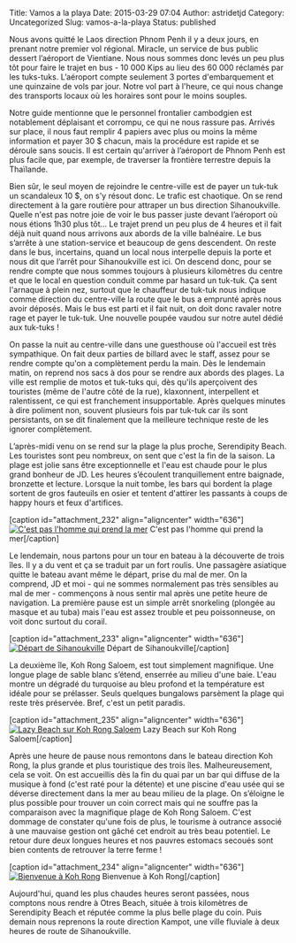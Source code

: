 Title: Vamos a la playa
Date: 2015-03-29 07:04
Author: astridetjd
Category: Uncategorized
Slug: vamos-a-la-playa
Status: published

Nous avons quitté le Laos direction Phnom Penh il y a deux jours, en
prenant notre premier vol régional. Miracle, un service de bus public 
dessert l’aéroport de Vientiane. Nous nous sommes donc levés un peu plus
tôt pour faire le trajet en bus - 10 000 Kips au lieu des 60 000
réclamés par les tuks-tuks. L’aéroport compte seulement 3 portes
d'embarquement et une quinzaine de vols par jour. Notre vol part à
l'heure, ce qui nous change des transports locaux o<span
class="st">ù</span> les horaires sont pour le moins souples.

<!--more-->

Notre guide mentionne que le personnel frontalier cambodgien est
notablement déplaisant et corrompu, ce qui ne nous rassure pas. Arrivés
sur place, il nous faut remplir 4 papiers avec plus ou moins la même
information et payer 30 \$ chacun, mais la procédure est rapide et se
déroule sans soucis. Il est certain qu'arriver à l’aéroport de Phnom
Penh est plus facile que, par exemple, de traverser la frontière
terrestre depuis la Thaïlande.

Bien <span class="st">sûr</span>, le seul moyen de rejoindre le
centre-ville est de payer un tuk-tuk un scandaleux 10 \$, on s'y résout
donc. Le trafic est chaotique. On se rend directement à la gare routière
pour attraper un bus direction Sihanoukville. Quelle n'est pas notre
joie de voir le bus passer juste devant l’aéroport o<span
class="st">ù</span> nous étions 1h30 plus tôt... Le trajet prend un peu
plus de 4 heures et il fait déjà nuit quand nous arrivons aux abords de
la ville balnéaire. Le bus s’arrête à une station-service et beaucoup de
gens descendent. On reste dans le bus, incertains, quand un local nous
interpelle depuis la porte et nous dit que l’arrêt pour Sihanoukville
est ici. On descend donc, pour se rendre compte que nous sommes
toujours à plusieurs kilomètres du centre et que le local en question
conduit comme par hasard un tuk-tuk. Ça sent l'arnaque à plein nez,
surtout que le chauffeur de tuk-tuk nous indique comme direction du
centre-ville la route que le bus a emprunté après nous avoir déposés.
Mais le bus est parti et il fait nuit, on doit donc ravaler notre rage
et payer le tuk-tuk. Une nouvelle poupée vaudou sur notre autel dédié
aux tuk-tuks !

On passe la nuit au centre-ville dans une guesthouse o<span
class="st">ù</span> l'accueil est très sympathique. On fait deux parties
de billard avec le staff, assez pour se rendre compte qu'on a
complètement perdu la main. D<span class="st">è</span>s le lendemain
matin, on reprend nos sacs à dos pour se rendre aux abords des plages.
La ville est remplie de motos et tuk-tuks qui, d<span
class="st">è</span>s qu'ils aperçoivent des touristes (même de l'autre
c<span class="st">ô</span>té de la rue), klaxonnent, interpellent et
ralentissent, ce qui est franchement insupportable. Après quelques
minutes à dire poliment non, souvent plusieurs fois par tuk-tuk car ils
sont persistants, on se dit finalement que la meilleure technique reste
de les ignorer complètement.

L’après-midi venu on se rend sur la plage la plus proche, Serendipity
Beach. Les touristes sont peu nombreux, on sent que c'est la fin de la
saison. La plage est jolie sans être exceptionnelle et l'eau est chaude
pour le plus grand bonheur de JD. Les heures s’écoulent tranquillement
entre baignade, bronzette et lecture. Lorsque la nuit tombe, les bars
qui bordent la plage sortent de gros fauteuils en osier et tentent
d'attirer les passants à coups de happy hours et feux d'artifices.

[caption id="attachment\_232" align="aligncenter" width="636"][![C'est
pas l'homme qui prend la
mer](https://astridetjdenasie.files.wordpress.com/2015/03/sam_4315.jpg?w=636)](https://astridetjdenasie.files.wordpress.com/2015/03/sam_4315.jpg)
C'est pas l'homme qui prend la mer[/caption]

Le lendemain, nous partons pour un tour en bateau à la découverte de
trois îles. Il y a du vent et ça se traduit par un fort roulis. Une
passagère asiatique quitte le bateau avant même le départ, prise du mal
de mer. On la comprend, JD et moi - qui ne sommes normalement pas très
sensibles au mal de mer - commençons à nous sentir mal après une petite
heure de navigation. La première pause est un simple arrêt snorkeling
(plongée au masque et au tuba) mais l'eau est assez trouble et peu
poissonneuse, on voit donc surtout du corail.

[caption id="attachment\_233" align="aligncenter" width="636"][![Départ
de
Sihanoukville](https://astridetjdenasie.files.wordpress.com/2015/03/sam_4331.jpg?w=636)](https://astridetjdenasie.files.wordpress.com/2015/03/sam_4331.jpg)
Départ de Sihanoukville[/caption]

La deuxième île, Koh Rong Saloem, est tout simplement magnifique. Une
longue plage de sable blanc s’étend, enserrée au milieu d'une baie.
L'eau montre un dégradé du turquoise au bleu profond et la température
est idéale pour se prélasser. Seuls quelques bungalows parsèment la
plage qui reste très préservée. Bref, c'est un petit paradis.

[caption id="attachment\_235" align="aligncenter" width="636"][![Lazy
Beach sur Koh Rong
Saloem](https://astridetjdenasie.files.wordpress.com/2015/03/sam_4358.jpg?w=636)](https://astridetjdenasie.files.wordpress.com/2015/03/sam_4358.jpg)
Lazy Beach sur Koh Rong Saloem[/caption]

Après une heure de pause nous remontons dans le bateau direction Koh
Rong, la plus grande et plus touristique des trois îles.
Malheureusement, cela se voit. On est accueillis d<span
class="st">è</span>s la fin du quai par un bar qui diffuse de la
musique à fond (c'est raté pour la détente) et une piscine d'eau usée
qui se déverse directement dans la mer au beau milieu de la plage. On
s’éloigne le plus possible pour trouver un coin correct mais qui ne
souffre pas la comparaison avec la magnifique plage de Koh Rong Saloem.
C'est dommage de constater qu'une fois de plus, le tourisme à outrance
associé à une mauvaise gestion ont gâché cet endroit au très beau
potentiel. Le retour dure deux longues heures et nos pauvres estomacs
secoués sont bien contents de retrouver la terre ferme !

[caption id="attachment\_234" align="aligncenter"
width="636"][![Bienvenue à Koh
Rong](https://astridetjdenasie.files.wordpress.com/2015/03/sam_4386.jpg?w=636)](https://astridetjdenasie.files.wordpress.com/2015/03/sam_4386.jpg)
Bienvenue à Koh Rong[/caption]

Aujourd'hui, quand les plus chaudes heures seront passées, nous comptons
nous rendre à Otres Beach, située à trois kilomètres de Serendipity
Beach et réputée comme la plus belle plage du coin. Puis demain nous
reprenons la route direction Kampot, une ville fluviale à deux heures de
route de Sihanoukville.

 


